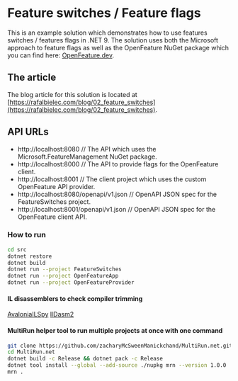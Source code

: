 # Feature switches / Feature flags

This is an example solution which demonstrates how to use features switches / features flags in .NET 9. The solution uses both the Microsoft approach to feature flags as well as the OpenFeature NuGet package which you can find here: [OpenFeature.dev](https://openfeature.dev).

## The article

The blog article for this solution is located at [https://rafalbielec.com/blog/02_feature_switches](https://rafalbielec.com/blog/02_feature_switches).

## API URLs

- http://localhost:8080 // The API which uses the Microsoft.FeatureManagement NuGet package.
- http://localhost:8000 // The API to provide flags for the OpenFeature client.
- http://localhost:8001 // The client project which uses the custom OpenFeature API provider.
- http://localhost:8080/openapi/v1.json // OpenAPI JSON spec for the FeatureSwitches project.
- http://localhost:8001/openapi/v1.json // OpenAPI JSON spec for the OpenFeature client API.

### How to run

```sh
cd src
dotnet restore
dotnet build
dotnet run --project FeatureSwitches
dotnet run --project OpenFeatureApp
dotnet run --project OpenFeatureProvider
```

#### IL disassemblers to check compiler trimming

[AvaloniaILSpy](https://github.com/icsharpcode/AvaloniaILSpy/releases)
[IlDasm2](https://github.com/lextudio/dotnet-ildasm2)

#### MultiRun helper tool to run multiple projects at once with one command

```sh
git clone https://github.com/zacharyMcSweenManickchand/MultiRun.net.git
cd MultiRun.net
dotnet build -c Release && dotnet pack -c Release
dotnet tool install --global --add-source ./nupkg mrn --version 1.0.0
mrn .
```
